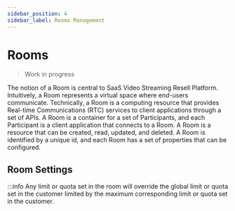 ```yaml
---
sidebar_position: 4
sidebar_label: Rooms Management
---
```


# Rooms

> Work in progress

The notion of a Room is central to SaaS Video Streaming Resell Platform. Intuitively, a Room represents a virtual space where end-users communicate. Technically, a Room is a computing resource that provides Real-time Communications (RTC) services to client applications through a set of APIs. A Room is a container for a set of Participants, and each Participant is a client application that connects to a Room. A Room is a resource that can be created, read, updated, and deleted. A Room is identified by a unique id, and each Room has a set of properties that can be configured.

## Room Settings

:::info
Any limit or quota set in the room will override the global limit or quota set in the customer limited by the maximum corresponding limit or quota set in the customer.
